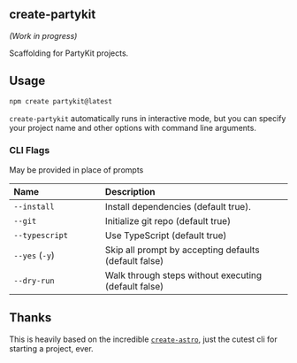 ## create-partykit

_(Work in progress)_

Scaffolding for PartyKit projects.

## Usage

```bash
npm create partykit@latest
```

`create-partykit` automatically runs in interactive mode, but you can specify your project name and other options with command line arguments.

### CLI Flags

May be provided in place of prompts

| Name                    | Description                                           |
| :---------------------- | :---------------------------------------------------- |
| `--install`             | Install dependencies (default true).                  |
| `--git`                 | Initialize git repo (default true)                    |
| `--typescript         ` | Use TypeScript (default true)                         |
| `--yes` (`-y`)          | Skip all prompt by accepting defaults (default false) |
| `--dry-run`             | Walk through steps without executing (default false)  |

## Thanks

This is heavily based on the incredible [`create-astro`](https://www.npmjs.com/package/create-astro), just the cutest cli for starting a project, ever.
